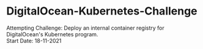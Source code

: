 # DigitalOcean-Kubernetes-Challenge

Attempting Challenge: Deploy an internal container registry for DigitalOcean's Kubernetes program.<br>
Start Date: 18-11-2021
